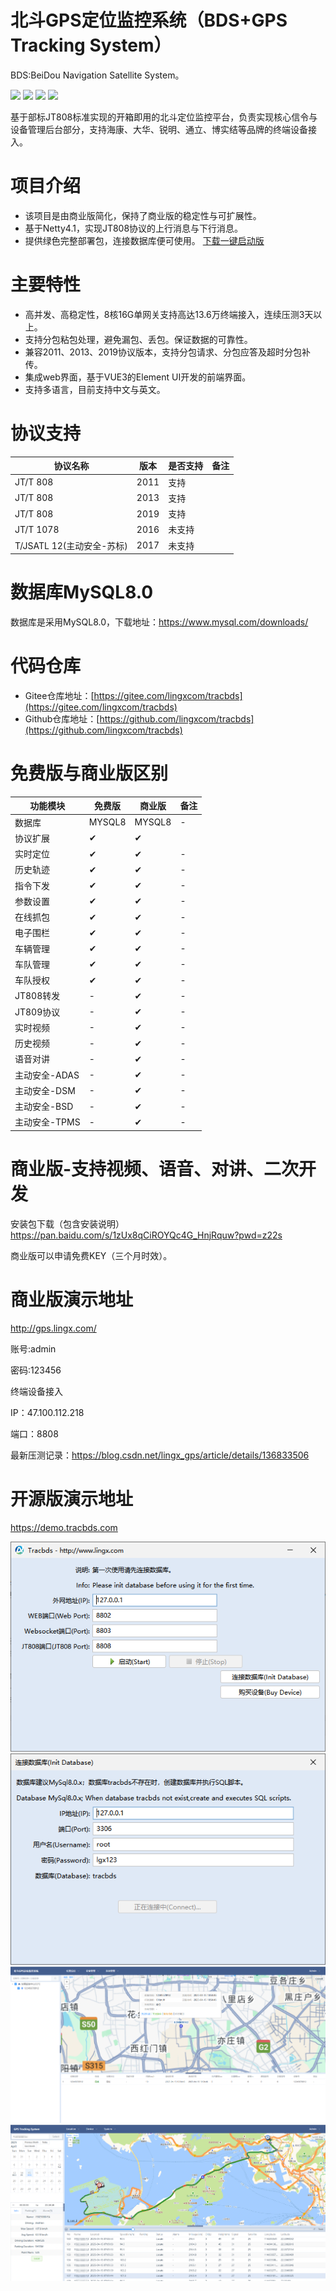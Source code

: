 # 北斗GPS定位监控系统（BDS+GPS Tracking System）

BDS:BeiDou Navigation Satellite System。

<p>
    <img src="https://img.shields.io/badge/JDK-1.8+-green.svg"/>
    <img src="https://img.shields.io/badge/License-Apache 2.0-green.svg"/>
    <img src="https://img.shields.io/badge/platform-linux%20|%20macos%20|%20windows-blue.svg" />
    <img src="https://img.shields.io/badge/QQ-283853318-blue"/>
</p>
基于部标JT808标准实现的开箱即用的北斗定位监控平台，负责实现核心信令与设备管理后台部分，支持海康、大华、锐明、通立、博实结等品牌的终端设备接入。


# 项目介绍
* 该项目是由商业版简化，保持了商业版的稳定性与可扩展性。
* 基于Netty4.1，实现JT808协议的上行消息与下行消息。
* 提供绿色完整部署包，连接数据库便可使用。 [下载一键启动版](https://gitee.com/lingxcom/tracbds/releases/download/1.0/tracbds-exe.zip)

# 主要特性
* 高并发、高稳定性，8核16G单网关支持高达13.6万终端接入，连续压测3天以上。
* 支持分包粘包处理，避免漏包、丢包。保证数据的可靠性。
* 兼容2011、2013、2019协议版本，支持分包请求、分包应答及超时分包补传。
* 集成web界面，基于VUE3的Element UI开发的前端界面。
* 支持多语言，目前支持中文与英文。

# 协议支持
|协议名称|版本| 是否支持 | 备注           |
|---|---|------|--------------|
|JT/T 808|2011| 支持   |
|JT/T 808|2013| 支持   |
|JT/T 808|2019| 支持   |
|JT/T 1078|2016| 未支持  |     |
|T/JSATL 12(主动安全-苏标)|2017| 未支持  |  |


# 数据库MySQL8.0
数据库是采用MySQL8.0，下载地址：https://www.mysql.com/downloads/

# 代码仓库
* Gitee仓库地址：[https://gitee.com/lingxcom/tracbds](https://gitee.com/lingxcom/tracbds)
* Github仓库地址：[https://github.com/lingxcom/tracbds](https://github.com/lingxcom/tracbds)

# 免费版与商业版区别

| 功能模块 |免费版|商业版| 备注         |
|--|----|----|------------|
| 数据库 |MYSQL8|MYSQL8| -          |
| 协议扩展 |✔|✔|  |
| 实时定位 |✔|✔| -          |
| 历史轨迹 |✔|✔| -          |
| 指令下发 |✔|✔| -          |
| 参数设置 |✔|✔| -          |
| 在线抓包 |✔|✔| -          |
| 电子围栏 |✔|✔| -          |
| 车辆管理 |✔|✔| -          |
| 车队管理 |✔|✔| -          |
| 车队授权 |✔|✔| -          |
| JT808转发 |-|✔| -          |
| JT809协议 |-|✔| -          |
| 实时视频 |-|✔| -          |
| 历史视频 |-|✔| -          |
| 语音对讲 |-|✔| -          |
| 主动安全-ADAS |-|✔| -          |
| 主动安全-DSM |-|✔| -          |
| 主动安全-BSD |-|✔| -          |
| 主动安全-TPMS |-|✔| -          |
# 商业版-支持视频、语音、对讲、二次开发
安装包下载（包含安装说明）
https://pan.baidu.com/s/1zUx8qCiROYQc4G_HnjRquw?pwd=z22s

商业版可以申请免费KEY（三个月时效）。
# 商业版演示地址
http://gps.lingx.com/

账号:admin

密码:123456

终端设备接入

IP：47.100.112.218

端口：8808

最新压测记录：https://blog.csdn.net/lingx_gps/article/details/136833506

# 开源版演示地址

https://demo.tracbds.com

![index](readme/20250415103210.png "index.png")
![index](readme/20250415105433.png "index.png")
![index](readme/20250415105558.png "index.png")
![index](readme/20250415105834.png "index.png")